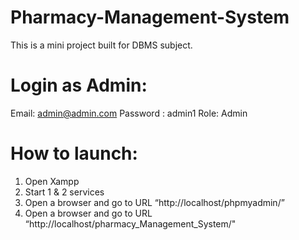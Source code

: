 # Pharmacy-Management-System
This is a mini project built for DBMS subject.

# Login as Admin:
Email: admin@admin.com
Password : admin1
Role: Admin

# How to launch:
1. Open Xampp
2. Start 1 & 2 services
3. Open a browser and go to URL “http://localhost/phpmyadmin/”
4. Open a browser and go to URL “http://localhost/pharmacy_Management_System/"

